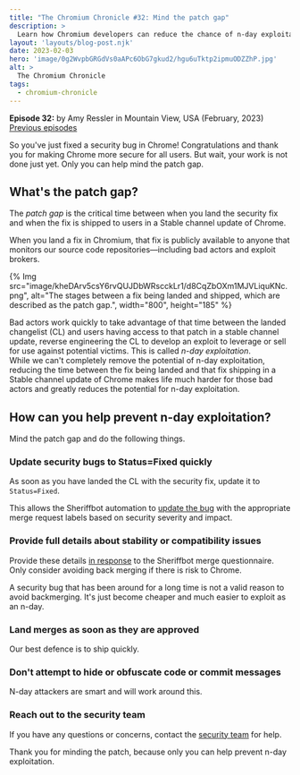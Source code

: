 ```yaml
---
title: "The Chromium Chronicle #32: Mind the patch gap"
description: >
  Learn how Chromium developers can reduce the chance of n-day exploitation.
layout: 'layouts/blog-post.njk'
date: 2023-02-03
hero: 'image/0g2WvpbGRGdVs0aAPc6ObG7gkud2/hgu6uTktp2ipmuODZZhP.jpg'
alt: >
  The Chromium Chronicle
tags:
  - chromium-chronicle
---
```


**Episode 32:** by Amy Ressler in Mountain View, USA (February, 2023)<br>
[Previous episodes](/tags/chromium-chronicle/)

So you've just fixed a security bug in Chrome! Congratulations and thank you for making Chrome more secure for all users. But wait, your work is not done just yet. Only you can help mind the patch gap.

## What's the patch gap?

The _patch gap_ is the critical time between when you land the security fix and when the fix is shipped to users in a Stable channel update of Chrome.   

When you land a fix in Chromium, that fix is publicly available to anyone that monitors our source code repositories—including bad actors and exploit brokers. 

{% Img src="image/kheDArv5csY6rvQUJDbWRscckLr1/d8CqZbOXm1MJVLiquKNc.png", alt="The stages between a fix being landed and shipped, which are described as the patch gap.", width="800", height="185" %}

Bad actors work quickly to take advantage of that time between the landed changelist (CL) and users having access to that patch in a stable channel update, reverse engineering the CL to develop an exploit to leverage or sell for use against potential victims. This is called _n-day exploitation_.   
While we can't completely remove the potential of n-day exploitation, reducing the time between the fix being landed and that fix shipping in a Stable channel update of Chrome makes life much harder for those bad actors and greatly reduces the potential for n-day exploitation.   

## How can you help prevent n-day exploitation?

Mind the patch gap and do the following things.

### Update security bugs to Status=Fixed quickly

As soon as you have landed the CL with the security fix, update it to `Status=Fixed`. 

This allows the Sheriffbot automation to [update the bug](https://bugs.chromium.org/p/chromium/issues/detail?id=1369882#c19) with the appropriate merge request labels based on security severity and impact. 

### Provide full details about stability or compatibility issues 

Provide these details [in response](https://bugs.chromium.org/p/chromium/issues/detail?id=1369871#c16) to the Sheriffbot merge questionnaire. Only consider avoiding back merging if there is risk to Chrome.

A security bug that has been around for a long time is not a valid reason to avoid backmerging. It's just become cheaper and much easier to exploit as an n-day.

### Land merges as soon as they are approved

Our best defence is to ship quickly.

### Don't attempt to hide or obfuscate code or commit messages

N-day attackers are smart and will work around this. 

### Reach out to the security team 

If you have any questions or concerns, contact the [security team](mailto:chrome-security@google.com) for help. 

Thank you for minding the patch, because only you can help prevent n-day exploitation. 


